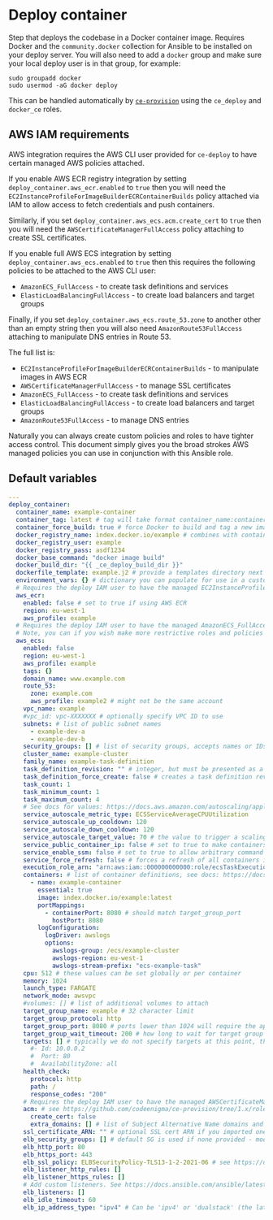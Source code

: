 # Deploy container
Step that deploys the codebase in a Docker container image. Requires Docker and the `community.docker` collection for Ansible to be installed on your deploy server. You will also need to add a `docker` group and make sure your local deploy user is in that group, for example:

```
sudo groupadd docker
sudo usermod -aG docker deploy
```

This can be handled automatically by [`ce-provision`](https://github.com/codeenigma/ce-provision) using the `ce_deploy` and `docker_ce` roles.

## AWS IAM requirements
AWS integration requires the AWS CLI user provided for `ce-deploy` to have certain managed AWS policies attached.

If you enable AWS ECR registry integration by setting `deploy_container.aws_ecr.enabled` to `true` then you will need the `EC2InstanceProfileForImageBuilderECRContainerBuilds` policy attached via IAM to allow access to fetch credentials and push containers.

Similarly, if you set `deploy_container.aws_ecs.acm.create_cert` to `true` then you will need the `AWSCertificateManagerFullAccess` policy attaching to create SSL certificates.

If you enable full AWS ECS integration by setting `deploy_container.aws_ecs.enabled` to `true` then this requires the following policies to be attached to the AWS CLI user:
* `AmazonECS_FullAccess` - to create task definitions and services
* `ElasticLoadBalancingFullAccess` - to create load balancers and target groups

Finally, if you set `deploy_container.aws_ecs.route_53.zone` to another other than an empty string then you will also need `AmazonRoute53FullAccess` attaching to manipulate DNS entries in Route 53.

The full list is:
* `EC2InstanceProfileForImageBuilderECRContainerBuilds` - to manipulate images in AWS ECR
* `AWSCertificateManagerFullAccess` - to manage SSL certificates
* `AmazonECS_FullAccess` - to create task definitions and services
* `ElasticLoadBalancingFullAccess` - to create load balancers and target groups
* `AmazonRoute53FullAccess` - to manage DNS entries

Naturally you can always create custom policies and roles to have tighter access control. This document simply gives you the broad strokes AWS managed policies you can use in conjunction with this Ansible role.

<!--TOC-->
<!--ENDTOC-->

<!--ROLEVARS-->
## Default variables
```yaml
---
deploy_container:
  container_name: example-container
  container_tag: latest # tag will take format container_name:container_tag
  container_force_build: true # force Docker to build and tag a new image
  docker_registry_name: index.docker.io/example # combines with container_name to make the full registry name, docker_registry_name/container_name
  docker_registry_user: example
  docker_registry_pass: asdf1234
  docker_base_command: "docker image build"
  docker_build_dir: "{{ _ce_deploy_build_dir }}"
  dockerfile_template: example.j2 # provide a templates directory next to your playbook and change this to match your Dockerfile template name
  environment_vars: {} # dictionary you can populate for use in a custom Dockerfile template
  # Requires the deploy IAM user to have the managed EC2InstanceProfileForImageBuilderECRContainerBuilds policy attached
  aws_ecr:
    enabled: false # set to true if using AWS ECR
    region: eu-west-1
    aws_profile: example
  # Requires the deploy IAM user to have the managed AmazonECS_FullAccess and ElasticLoadBalancingFullAccess policies attached
  # Note, you can if you wish make more restrictive roles and policies
  aws_ecs:
    enabled: false
    region: eu-west-1
    aws_profile: example
    tags: {}
    domain_name: www.example.com
    route_53:
      zone: example.com
      aws_profile: example2 # might not be the same account
    vpc_name: example
    #vpc_id: vpc-XXXXXXX # optionally specify VPC ID to use
    subnets: # list of public subnet names
      - example-dev-a
      - example-dev-b
    security_groups: [] # list of security groups, accepts names or IDs
    cluster_name: example-cluster
    family_name: example-task-definition
    task_definition_revision: "" # integer, but must be presented as a string for Jinja2
    task_definition_force_create: false # creates a task definition revision every time if set to true
    task_count: 1
    task_minimum_count: 1
    task_maximum_count: 4
    # See docs for values: https://docs.aws.amazon.com/autoscaling/application/APIReference/API_TargetTrackingScalingPolicyConfiguration.html
    service_autoscale_metric_type: ECSServiceAverageCPUUtilization
    service_autoscale_up_cooldown: 120
    service_autoscale_down_cooldown: 120
    service_autoscale_target_value: 70 # the value to trigger a scaling event at
    service_public_container_ip: false # set to true to make containers appear on an EIP - more details: https://stackoverflow.com/a/66802973
    service_enable_ssm: false # set to true to allow arbitrary command execution on containers via the AWS API
    service_force_refresh: false # forces a refresh of all containers if set to true
    execution_role_arn: "arn:aws:iam::000000000000:role/ecsTaskExecutionRole" # ARN of the IAM role to run the task as, must have access to the ECR repository if applicable
    containers: # list of container definitions, see docs: https://docs.ansible.com/ansible/latest/collections/community/aws/ecs_taskdefinition_module.html#parameter-containers
      - name: example-container
        essential: true
        image: index.docker.io/example:latest
        portMappings:
          - containerPort: 8080 # should match target_group_port
            hostPort: 8080
        logConfiguration:
          logDriver: awslogs
          options:
            awslogs-group: /ecs/example-cluster
            awslogs-region: eu-west-1
            awslogs-stream-prefix: "ecs-example-task"
    cpu: 512 # these values can be set globally or per container
    memory: 1024
    launch_type: FARGATE
    network_mode: awsvpc
    #volumes: [] # list of additional volumes to attach
    target_group_name: example # 32 character limit
    target_group_protocol: http
    target_group_port: 8080 # ports lower than 1024 will require the app to be configured to run as a privileged user in the Dockerfile
    target_group_wait_timeout: 200 # how long to wait for target group events to complete
    targets: [] # typically we do not specify targets at this point, this will be handled automatically by the ECS service
      #- Id: 10.0.0.2
      #  Port: 80
      #  AvailabilityZone: all
    health_check:
      protocol: http
      path: /
      response_codes: "200"
    # Requires the deploy IAM user to have the managed AWSCertificateManagerFullAccess and AmazonRoute53FullAccess policies attached
    acm: # see https://github.com/codeenigma/ce-provision/tree/1.x/roles/aws/aws_acm
      create_cert: false
      extra_domains: [] # list of Subject Alternative Name domains and zones
    ssl_certificate_ARN: "" # optional SSL cert ARN if you imported one into AWS Certificate Manager
    elb_security_groups: [] # default SG is used if none provided - module supports names or IDs
    elb_http_port: 80
    elb_https_port: 443
    elb_ssl_policy: ELBSecurityPolicy-TLS13-1-2-2021-06 # see https://docs.aws.amazon.com/elasticloadbalancing/latest/application/create-https-listener.html#describe-ssl-policies
    elb_listener_http_rules: []
    elb_listener_https_rules: []
    # Add custom listeners. See https://docs.ansible.com/ansible/latest/collections/amazon/aws/elb_application_lb_module.html
    elb_listeners: []
    elb_idle_timeout: 60
    elb_ip_address_type: "ipv4" # Can be 'ipv4' or 'dualstack' (the latter includes IPv4 and IPv6 addresses).

```

<!--ENDROLEVARS-->
